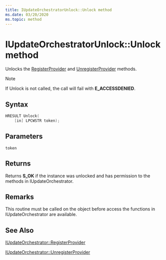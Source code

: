 ```yaml
---
title: IUpdateOrchestratorUnlock::Unlock method
ms.date: 03/20/2020
ms.topic: method
---
```


# IUpdateOrchestratorUnlock::Unlock method

Unlocks the [RegisterProvider](iupdateorchestrator-registerprovider.md) and [UnregisterProvider](iupdateorchestrator-unregisterprovider.md) methods. 

> [!NOTE]
> If Unlock is not called, the call will fail with **E_ACCESSDENIED**.

## Syntax
```cpp
HRESULT Unlock(
    [in] LPCWSTR token);
```
## Parameters

`token`

## Returns
Returns **S_OK** if the instance was unlocked and has permission to the methods in IUpdateOrchestrator.

## Remarks

This routine must be called on the object before access the functions in IUpdateOrchestrator are available.

## See Also

[IUpdateOrchestrator::RegisterProvider](iupdateorchestrator-registerprovider.md)

[IUpdateOrchestrator::UnregisterProvider](iupdateorchestrator-unregisterprovider.md)